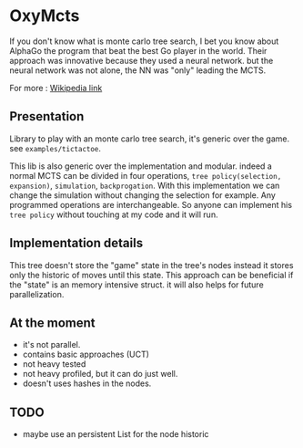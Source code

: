 OxyMcts
===

If you don't know what is monte carlo tree search, I bet you know about AlphaGo the program that beat the best Go player in the world. 
Their approach was innovative because they used a neural network. but the neural network was not alone, the NN was "only" leading the MCTS. 
 
 For more : [Wikipedia link](https://en.wikipedia.org/wiki/Monte_Carlo_tree_search)
 
## Presentation

Library to play with an monte carlo tree search, it's generic over the game. see `examples/tictactoe`.

This lib is also generic over the implementation and modular. indeed a normal MCTS can be divided in four operations, 
`tree policy(selection, expansion)`, `simulation`, `backprogation`. 
With this implementation we can change the simulation without changing the selection for example. Any programmed operations 
are interchangeable. So anyone can implement his `tree policy` without touching at my code and it will run.

## Implementation details
This tree doesn't store the "game" state in the tree's nodes instead it stores only the historic of moves until this state. This approach
 can be beneficial if the "state" is an memory intensive struct. it will also helps for future parallelization.
 
 ## At the moment
  - it's not parallel.
  - contains basic approaches (UCT)
  - not heavy tested
  - not heavy profiled, but it can do just well.
  - doesn't uses hashes in the nodes.
  
 ## TODO
 - maybe use an persistent List for the node historic
